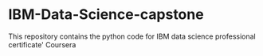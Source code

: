 # IBM-Data-Science-capstone
This repository contains the python code for IBM data science professional certificate' Coursera
